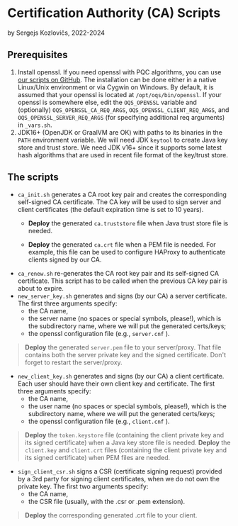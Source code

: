 # Certification Authority (CA) Scripts

by Sergejs Kozlovičs, 2022-2024

## Prerequisites

1. Install openssl. If you need openssl with PQC algorithms, you can use [our scripts on GitHub](https://github.com/LUMII-Syslab/oqs-haproxy). The installation can be done either in a native Linux/Unix environment or via Cygwin on Windows. By default, it is assumed that your openssl is located at `/opt/oqs/bin/openssl`. If your openssl is somewhere else, edit the `OQS_OPENSSL` variable and (optionally) `OQS_OPENSSL_CA_REQ_ARGS`,  `OQS_OPENSSL_CLIENT_REQ_ARGS`, and `OQS_OPENSSL_SERVER_REQ_ARGS` (for specifying additional req arguments) in `_vars.sh`.
2. JDK16+ (OpenJDK or GraalVM are OK) with paths to its binaries in the `PATH` environment variable. We will need JDK `keytool` to create Java key store and trust store. We need JDK v16+ since it supports some latest hash algorithms that are used in recent file format of the key/trust store.

## The scripts

* `ca_init.sh` generates a CA root key pair and creates the corresponding self-signed CA certificate. The CA key will be used to sign server and client certificates (the default expiration time is set to 10 years).
  * **Deploy** the generated `ca.truststore` file when Java trust store file is needed.
  
  * **Deploy** the generated `ca.crt` file when a PEM file is needed. For example, this file can be used to  configure HAProxy to authenticate clients signed by our CA.
* `ca_renew.sh` re-generates the CA root key pair and its self-signed CA certificate. This script has to be called when the previous CA key pair is about to expire.
* `new_server_key.sh` generates and signs (by our CA) a server certificate.  The first three arguments specify:
  * the CA name,
  * the server name (no spaces or special symbols, please!), which is the subdirectory name, where we will put the generated certs/keys;
  * the openssl configuration file (e.g., `server.cnf` ).
> **Deploy** the generated `server.pem` file to your server/proxy. That file contains both the server private key and the signed certificate. Don't forget to restart the server/proxy.

* `new_client_key.sh` generates and signs (by our CA) a client certificate. Each user should have their own client key and certificate. The first three arguments specify:
  * the CA name,
  * the user name (no spaces or special symbols, please!),  which is the subdirectory name, where we will put the generated certs/keys;
  * the openssl configuration file (e.g., `client.cnf` ).
> **Deploy** the `token.keystore` file (containing the client private key and its signed certificate) when a Java key store file is needed.
> **Deploy** the `client.key` and `client.crt` files (containing the client private key and its signed certificate) when PEM files are needed.

* `sign_client_csr.sh` signs a CSR (certificate signing request) provided by a 3rd party for signing client certificates, when we do not own the private key.  The first two arguments specify:
  * the CA name,
  * the CSR file (usually, with the .csr or .pem extension).

> **Deploy** the corresponding generated .crt file to your client.
